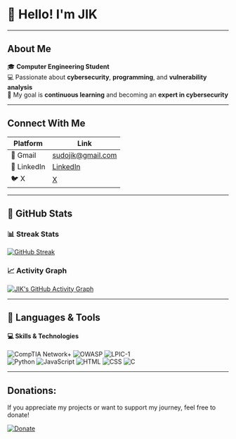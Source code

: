 # 👋 Hello! I'm JIK  

---

## About Me  
🎓 **Computer Engineering Student**  
💻 Passionate about **cybersecurity**, **programming**, and **vulnerability analysis**  
🎯 My goal is **continuous learning** and becoming an **expert in cybersecurity**  

---

## Connect With Me  

| Platform    | Link                                                                                      |
|-------------|------------------------------------------------------------------------------------------|
| 📧 Gmail    | [sudojik@gmail.com](mailto:sudojik@gmail.com)                                            |
| 🔗 LinkedIn | [ LinkedIn](https://www.linkedin.com/in/jik-4876b2341/)                             |
| 🐦 X        | [X](https://x.com/cyber_jik?t=3JWCLHPaLMQbSSERkkXmHQ&s=09/)                     |

---

## 🚀 GitHub Stats  

### 📊 Streak Stats
[![GitHub Streak](https://streak-stats.demolab.com?user=jiksec&theme=radical&hide_border=true)](https://git.io/streak-stats)

### 📈 Activity Graph
[![JIK's GitHub Activity Graph](https://activity-graph.herokuapp.com/graph?username=jiksec&theme=react-dark&hide_border=true)](https://github.com/jiksec)

---

## 🚀 Languages & Tools

#### 💻 **Skills & Technologies**


![CompTIA Network+](https://img.shields.io/badge/-Network%2B-003B5C?style=for-the-badge&logo=comptia&logoColor=white) ![OWASP](https://img.shields.io/badge/-OWASP-000000?style=for-the-badge&logo=owasp&logoColor=white) ![LPIC-1](https://img.shields.io/badge/-LPIC--1-F8C419?style=for-the-badge&logo=linux&logoColor=black)  
![Python](https://img.shields.io/badge/-Python-3776AB?style=for-the-badge&logo=python&logoColor=white) ![JavaScript](https://img.shields.io/badge/-JavaScript-F7DF1E?style=for-the-badge&logo=javascript&logoColor=black) ![HTML](https://img.shields.io/badge/-HTML-E34F26?style=for-the-badge&logo=html5&logoColor=white) ![CSS](https://img.shields.io/badge/-CSS-1572B6?style=for-the-badge&logo=css3&logoColor=white) ![C](https://img.shields.io/badge/-C-A8B9CC?style=for-the-badge&logo=c&logoColor=white)


---

## Donations:
If you appreciate my projects or want to support my journey, feel free to donate!  

[![Donate](https://img.shields.io/badge/Donate-FFDD00?style=for-the-badge&logo=bitcoin&logoColor=white)](https://www.your-wallet-link.com)

